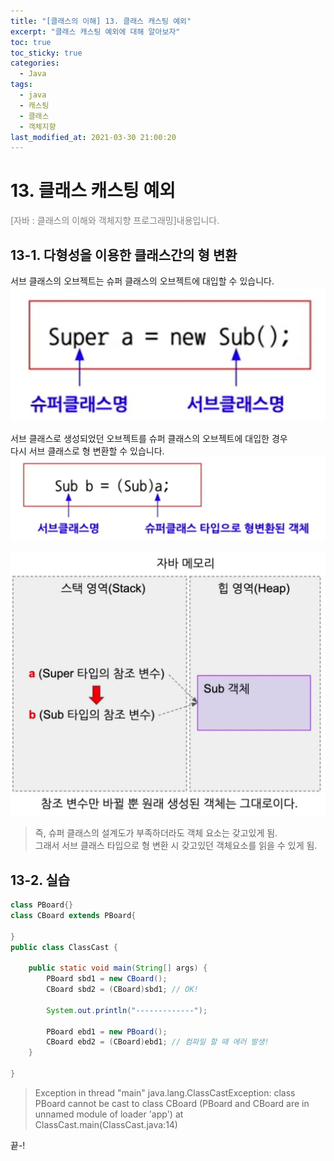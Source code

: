 ```yaml
---
title: "[클래스의 이해] 13. 클래스 캐스팅 예외"
excerpt: "클래스 캐스팅 예외에 대해 알아보자"
toc: true
toc_sticky: true
categories:
  - Java
tags:
  - java
  - 캐스팅
  - 클래스
  - 객체지향
last_modified_at: 2021-03-30 21:00:20
---
```


# 13. 클래스 캐스팅 예외
<span style="color:grey">[자바 : 클래스의 이해와 객체지향 프로그래밍]내용입니다.</span>
  
## 13-1. 다형성을 이용한 클래스간의 형 변환
서브 클래스의 오브젝트는 슈퍼 클래스의 오브젝트에 대입할 수 있습니다.  
![이미지](/assets/images/Java_클래스의_이해/13강/poly4.png)
  
서브 클래스로 생성되었던 오브젝트를 슈퍼 클래스의 오브젝트에 대입한 경우  
다시 서브 클래스로 형 변환할 수 있습니다.  
![이미지](/assets/images/Java_클래스의_이해/13강/poly5.png)
  
![이미지](/assets/images/Java_클래스의_이해/13강/poly6.png)
  
> 즉, 슈퍼 클래스의 설계도가 부족하더라도 객체 요소는 갖고있게 됨.  
> 그래서 서브 클래스 타입으로 형 변환 시 갖고있던 객체요소를 읽을 수 있게 됨.  

## 13-2. 실습
```java
class PBoard{}
class CBoard extends PBoard{
	
}
public class ClassCast {

	public static void main(String[] args) {
		PBoard sbd1 = new CBoard();
		CBoard sbd2 = (CBoard)sbd1; // OK!
			
		System.out.println("-------------");
		
		PBoard ebd1 = new PBoard();
		CBoard ebd2 = (CBoard)ebd1; // 컴파일 할 때 에러 발생!
	}

}
```
> Exception in thread "main" java.lang.ClassCastException: class PBoard cannot be cast to class CBoard (PBoard and CBoard are in unnamed module of loader 'app')
	at ClassCast.main(ClassCast.java:14)
  
 
  
끝-!
 